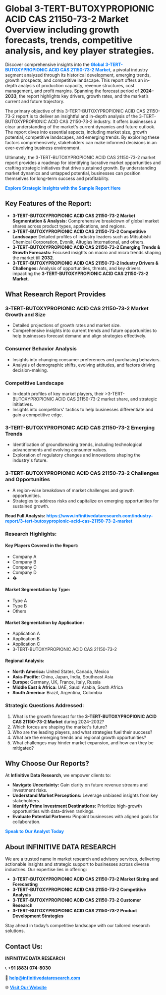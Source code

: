 <h1>Global 3-TERT-BUTOXYPROPIONIC ACID CAS 21150-73-2 Market Overview including growth forecasts, trends, competitive analysis, and key player strategies.</h1>
<p>
Discover comprehensive insights into the 
<a href="https://www.infinitivedataresearch.com/industry-report/3-tert-butoxypropionic-acid-cas-21150-73-2-market" rel="dofollow" style="color: #007BFF; text-decoration: none;"><strong>Global 3-TERT-BUTOXYPROPIONIC ACID CAS 21150-73-2 Market</strong></a>, a pivotal industry segment analyzed through its historical development, emerging trends, growth prospects, and competitive landscape. This report offers an in-depth analysis of production capacity, revenue structures, cost management, and profit margins. Spanning the forecast period of <strong>2024–2033</strong>, the report highlights key drivers, growth rates, and the market’s current and future trajectory.
</p>
<p>
The primary objective of this 3-TERT-BUTOXYPROPIONIC ACID CAS 21150-73-2 report is to deliver an insightful and in-depth analysis of the 3-TERT-BUTOXYPROPIONIC ACID CAS 21150-73-2 industry. It offers businesses a clear understanding of the market's current dynamics and future outlook. The report dives into essential aspects, including market size, growth potential, competitive landscapes, and emerging trends. By exploring these factors comprehensively, stakeholders can make informed decisions in an ever-evolving business environment.
</p>
<p>
Ultimately, the 3-TERT-BUTOXYPROPIONIC ACID CAS 21150-73-2 market report provides a roadmap for identifying lucrative market opportunities and crafting strategic initiatives that drive sustained growth. By understanding market dynamics and untapped potential, businesses can position themselves for long-term success and profitability.
</p>
<p>
<a href="https://www.infinitivedataresearch.com/request-sample/reportId=110398" style="color: #007BFF; text-decoration: none;"><strong>Explore Strategic Insights with the Sample Report Here</strong></a>
</p>

<h2>Key Features of the Report:</h2>
<ul>
<li><strong>3-TERT-BUTOXYPROPIONIC ACID CAS 21150-73-2 Market Segmentation & Analysis:</strong> Comprehensive breakdown of global market shares across product types, applications, and regions.</li>
<li><strong>3-TERT-BUTOXYPROPIONIC ACID CAS 21150-73-2 Competitive Landscape:</strong> Detailed profiles of industry leaders such as Mitsubishi Chemical Corporation, Evonik, Altuglas International, and others.</li>
<li><strong>3-TERT-BUTOXYPROPIONIC ACID CAS 21150-73-2 Emerging Trends & Growth Forecasts:</strong> Focused insights on macro and micro trends shaping the market till <strong>2032</strong>.</li>
<li><strong>3-TERT-BUTOXYPROPIONIC ACID CAS 21150-73-2 Industry Drivers & Challenges:</strong> Analysis of opportunities, threats, and key drivers impacting the <strong>3-TERT-BUTOXYPROPIONIC ACID CAS 21150-73-2 Market</strong>.</li>
</ul>

<h2>What Research Report Provides</h2>
<h3>3-TERT-BUTOXYPROPIONIC ACID CAS 21150-73-2 Market Growth and Size</h3>
<ul>
<li>Detailed projections of growth rates and market size.</li>
<li>Comprehensive insights into current trends and future opportunities to help businesses forecast demand and align strategies effectively.</li>
</ul>

<h3>Consumer Behavior Analysis</h3>
<ul>
<li>Insights into changing consumer preferences and purchasing behaviors.</li>
<li>Analysis of demographic shifts, evolving attitudes, and factors driving decision-making.</li>
</ul>

<h3>Competitive Landscape</h3>
<ul>
<li>In-depth profiles of key market players, their >3-TERT-BUTOXYPROPIONIC ACID CAS 21150-73-2 market share, and strategic initiatives.</li>
<li>Insights into competitors' tactics to help businesses differentiate and gain a competitive edge.</li>
</ul>

<h3>3-TERT-BUTOXYPROPIONIC ACID CAS 21150-73-2 Emerging Trends</h3>
<ul>
<li>Identification of groundbreaking trends, including technological advancements and evolving consumer values.</li>
<li>Exploration of regulatory changes and innovations shaping the industry's future.</li>
</ul>

<h3>3-TERT-BUTOXYPROPIONIC ACID CAS 21150-73-2 Challenges and Opportunities</h3>
<ul>
<li>A region-wise breakdown of market challenges and growth opportunities.</li>
<li>Strategies to address risks and capitalize on emerging opportunities for sustained growth.</li>
</ul>
<p><strong>Read Full Analysis:</strong> <a href="https://www.infinitivedataresearch.com/industry-report/3-tert-butoxypropionic-acid-cas-21150-73-2-market" rel="dofollow" style="color: #007BFF; text-decoration: none;"><strong>https://www.infinitivedataresearch.com/industry-report/3-tert-butoxypropionic-acid-cas-21150-73-2-market</strong></a></p>
<h3>Research Highlights:</h3>
<h4>Key Players Covered in the Report:</h4>
<ul><li>Company A</li><li>Company B</li><li>Company C</li><li>Company D</li><li>�</li></ul>
<h4>Market Segmentation by Type:</h4>
<ul><li>Type A</li><li>Type B</li><li>Others</li></ul>
<h4>Market Segmentation by Application:</h4>
<ul><li>Application A</li><li>Application B</li><li>Application C</li><li>3-TERT-BUTOXYPROPIONIC ACID CAS 21150-73-2</li></ul>

<h4>Regional Analysis:</h4>
<ul>
<li><strong>North America:</strong> United States, Canada, Mexico</li>
<li><strong>Asia-Pacific:</strong> China, Japan, India, Southeast Asia</li>
<li><strong>Europe:</strong> Germany, UK, France, Italy, Russia</li>
<li><strong>Middle East & Africa:</strong> UAE, Saudi Arabia, South Africa</li>
<li><strong>South America:</strong> Brazil, Argentina, Colombia</li>
</ul>

<h3>Strategic Questions Addressed:</h3>
<ol>
<li>What is the growth forecast for the <strong>3-TERT-BUTOXYPROPIONIC ACID CAS 21150-73-2 Market</strong> during 2024–2032?</li>
<li>Which forces are shaping the market's future?</li>
<li>Who are the leading players, and what strategies fuel their success?</li>
<li>What are the emerging trends and regional growth opportunities?</li>
<li>What challenges may hinder market expansion, and how can they be mitigated?</li>
</ol>

<h2>Why Choose Our Reports?</h2>
<p>At <strong>Infinitive Data Research</strong>, we empower clients to:</p>
<ul>
<li><strong>Navigate Uncertainty:</strong> Gain clarity on future revenue streams and investment risks.</li>
<li><strong>Understand Market Perceptions:</strong> Leverage unbiased insights from key stakeholders.</li>
<li><strong>Identify Prime Investment Destinations:</strong> Prioritize high-growth opportunities with data-driven rankings.</li>
<li><strong>Evaluate Potential Partners:</strong> Pinpoint businesses with aligned goals for collaboration.</li>
</ul>
<p><a href="https://www.infinitivedataresearch.com/industry-report/3-tert-butoxypropionic-acid-cas-21150-73-2-market" rel="dofollow" style="color: #007BFF; text-decoration: none;"><strong>Speak to Our Analyst Today</strong></a></p>

<h2>About INFINITIVE DATA RESEARCH</h2>
<p>We are a trusted name in market research and advisory services, delivering actionable insights and strategic support to businesses across diverse industries. Our expertise lies in offering:</p>
<ul>
<li><strong>3-TERT-BUTOXYPROPIONIC ACID CAS 21150-73-2 Market Sizing and Forecasting</strong></li>
<li><strong>3-TERT-BUTOXYPROPIONIC ACID CAS 21150-73-2 Competitive Analysis</strong></li>
<li><strong>3-TERT-BUTOXYPROPIONIC ACID CAS 21150-73-2 Customer Research</strong></li>
<li><strong>3-TERT-BUTOXYPROPIONIC ACID CAS 21150-73-2 Product Development Strategies</strong></li>
</ul>
<p>Stay ahead in today’s competitive landscape with our tailored research solutions.</p>

<h2>Contact Us:</h2>
<p><strong>INFINITIVE DATA RESEARCH</strong></p>
<p>📞 <strong>+91 (883) 074-8030</strong></p>
<p>📧 <strong><a href="mailto:help@infinitivedataresearch.com" style="color: #007BFF;">help@infinitivedataresearch.com</a></strong></p>
<p>🌐 <strong><a href="https://www.infinitivedataresearch.com" rel="dofollow" style="color: #007BFF;">Visit Our Website</a></strong></p>